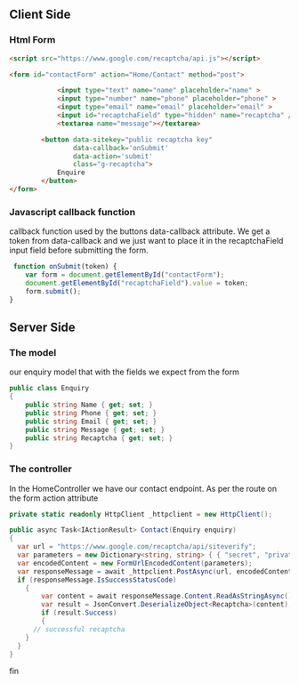 ## Client Side

### Html Form 

```html
<script src="https://www.google.com/recaptcha/api.js"></script>

<form id="contactForm" action="Home/Contact" method="post">

            <input type="text" name="name" placeholder="name" >
            <input type="number" name="phone" placeholder="phone" >
            <input type="email" name="email" placeholder="email" >
            <input id="recaptchaField" type="hidden" name="recaptcha" />
            <textarea name="message"></textarea>

        <button data-sitekey="public recaptcha key"
                data-callback='onSubmit'
                data-action='submit'
                class="g-recaptcha">
            Enquire
        </button>
</form>

```
### Javascript callback function

callback function used by the buttons data-callback attribute.
We get a token from data-callback and we just want to place it in the recaptchaField input field before submitting the form. 

```js
 function onSubmit(token) {
    var form = document.getElementById("contactForm");
    document.getElementById("recaptchaField").value = token;
    form.submit();
}
```
## Server Side

### The model

our enquiry model that with the fields we expect from the form
```c#
public class Enquiry
{
	public string Name { get; set; }
	public string Phone { get; set; }
	public string Email { get; set; }
	public string Message { get; set; }
	public string Recaptcha { get; set; }
}
```

### The controller

In the HomeController we have our contact endpoint. As per the route on the form action attribute

```c#
private static readonly HttpClient _httpclient = new HttpClient();

public async Task<IActionResult> Contact(Enquiry enquiry)
{
  var url = "https://www.google.com/recaptcha/api/siteverify";
  var parameters = new Dictionary<string, string> { { "secret", "private recaptcha key" }, { "response", enquiry.Recaptcha } };
  var encodedContent = new FormUrlEncodedContent(parameters);
  var responseMessage = await _httpclient.PostAsync(url, encodedContent).ConfigureAwait(false);
  if (responseMessage.IsSuccessStatusCode)
	{
		var content = await responseMessage.Content.ReadAsStringAsync();
		var result = JsonConvert.DeserializeObject<Recaptcha>(content);
		if (result.Success)
		{
      // successful recaptcha
    }
  }
}
```
fin
